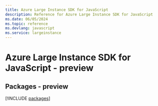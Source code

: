 ```yaml
---
title: Azure Large Instance SDK for JavaScript
description: Reference for Azure Large Instance SDK for JavaScript
ms.date: 06/05/2024
ms.topic: reference
ms.devlang: javascript
ms.service: largeinstance
---
```

# Azure Large Instance SDK for JavaScript - preview
## Packages - preview
[!INCLUDE [packages](large-instance-index.md)]